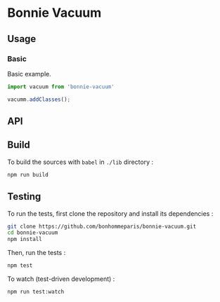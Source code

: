 # Bonnie Vacuum

## Usage

### Basic

Basic example.

```js
import vacuum from 'bonnie-vacuum'

vacumm.addClasses();
```

## API

## Build

To build the sources with `babel` in `./lib` directory :

```sh
npm run build
```

## Testing

To run the tests, first clone the repository and install its dependencies :

```sh
git clone https://github.com/bonhommeparis/bonnie-vacuum.git
cd bonnie-vacuum
npm install
```

Then, run the tests :

```sh
npm test
```

To watch (test-driven development) :

```sh
npm run test:watch
```